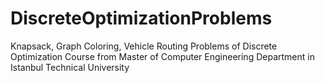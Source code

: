 # DiscreteOptimizationProblems
Knapsack, Graph Coloring, Vehicle Routing Problems of Discrete Optimization Course from Master of Computer Engineering Department in Istanbul Technical University
